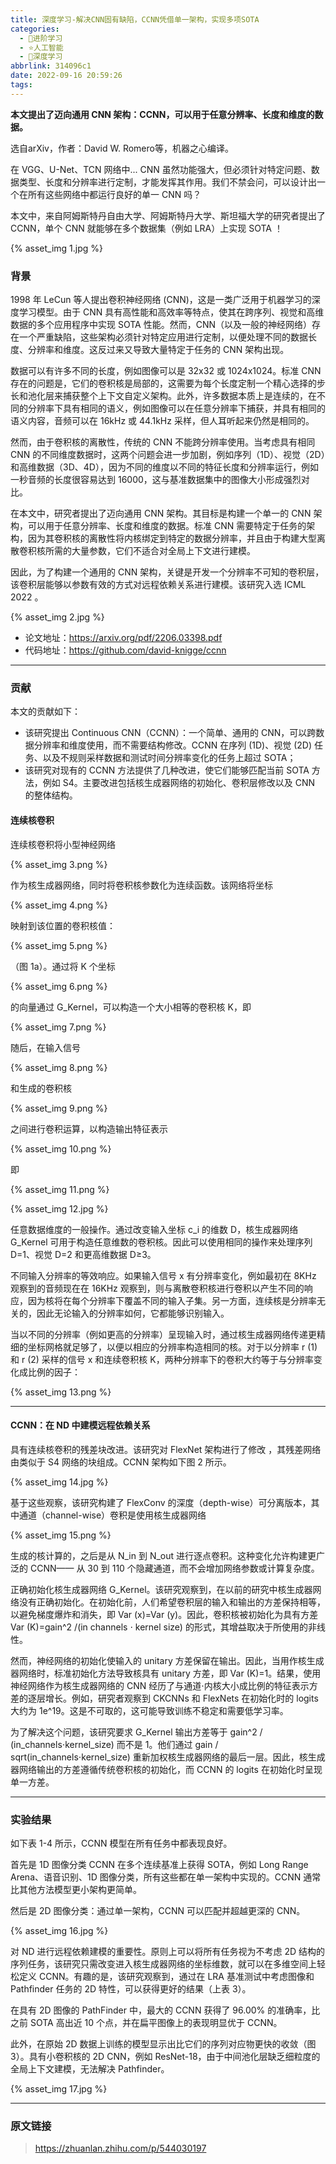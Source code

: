 ```yaml
---
title: 深度学习-解决CNN固有缺陷，CCNN凭借单一架构，实现多项SOTA
categories:
  - 🌙进阶学习
  - ⭐人工智能
  - 💫深度学习
abbrlink: 314096c1
date: 2022-09-16 20:59:26
tags:
---
```


**本文提出了迈向通用 CNN 架构：CCNN，可以用于任意分辨率、长度和维度的数据。**

选自arXiv，作者：David W. Romero等，机器之心编译。

在 VGG、U-Net、TCN 网络中... CNN 虽然功能强大，但必须针对特定问题、数据类型、长度和分辨率进行定制，才能发挥其作用。我们不禁会问，可以设计出一个在所有这些网络中都运行良好的单一 CNN 吗？

本文中，来自阿姆斯特丹自由大学、阿姆斯特丹大学、斯坦福大学的研究者提出了 CCNN，单个 CNN 就能够在多个数据集（例如 LRA）上实现 SOTA ！

<!--more-->

{% asset_img 1.jpg %}

### 背景

1998 年 LeCun 等人提出卷积神经网络 (CNN)，这是一类广泛用于机器学习的深度学习模型。由于 CNN 具有高性能和高效率等特点，使其在跨序列、视觉和高维数据的多个应用程序中实现 SOTA 性能。然而，CNN（以及一般的神经网络）存在一个严重缺陷，这些架构必须针对特定应用进行定制，以便处理不同的数据长度、分辨率和维度。这反过来又导致大量特定于任务的 CNN 架构出现。

数据可以有许多不同的长度，例如图像可以是 32x32 或 1024x1024。标准 CNN 存在的问题是，它们的卷积核是局部的，这需要为每个长度定制一个精心选择的步长和池化层来捕获整个上下文自定义架构。此外，许多数据本质上是连续的，在不同的分辨率下具有相同的语义，例如图像可以在任意分辨率下捕获，并具有相同的语义内容，音频可以在 16kHz 或 44.1kHz 采样，但人耳听起来仍然是相同的。

然而，由于卷积核的离散性，传统的 CNN 不能跨分辨率使用。当考虑具有相同 CNN 的不同维度数据时，这两个问题会进一步加剧，例如序列（1D）、视觉（2D）和高维数据（3D、4D），因为不同的维度以不同的特征长度和分辨率运行，例如一秒音频的长度很容易达到 16000，这与基准数据集中的图像大小形成强烈对比。

在本文中，研究者提出了迈向通用 CNN 架构。其目标是构建一个单一的 CNN 架构，可以用于任意分辨率、长度和维度的数据。标准 CNN 需要特定于任务的架构，因为其卷积核的离散性将内核绑定到特定的数据分辨率，并且由于构建大型离散卷积核所需的大量参数，它们不适合对全局上下文进行建模。

因此，为了构建一个通用的 CNN 架构，关键是开发一个分辨率不可知的卷积层，该卷积层能够以参数有效的方式对远程依赖关系进行建模。该研究入选 ICML 2022 。

{% asset_img 2.jpg %}

- 论文地址：<https://arxiv.org/pdf/2206.03398.pdf>
- 代码地址：<https://github.com/david-knigge/ccnn>

***

### 贡献

本文的贡献如下：

- 该研究提出 Continuous CNN（CCNN）：一个简单、通用的 CNN，可以跨数据分辨率和维度使用，而不需要结构修改。CCNN 在序列 (1D)、视觉 (2D) 任务、以及不规则采样数据和测试时间分辨率变化的任务上超过 SOTA；
- 该研究对现有的 CCNN 方法提供了几种改进，使它们能够匹配当前 SOTA 方法，例如 S4。主要改进包括核生成器网络的初始化、卷积层修改以及 CNN 的整体结构。

#### 连续核卷积

连续核卷积将小型神经网络

{% asset_img 3.png %}

作为核生成器网络，同时将卷积核参数化为连续函数。该网络将坐标

{% asset_img 4.png %}

映射到该位置的卷积核值：

{% asset_img 5.png %}

（图 1a）。通过将 K 个坐标

{% asset_img 6.png %}

的向量通过 G_Kernel，可以构造一个大小相等的卷积核 K，即

{% asset_img 7.png %}

随后，在输入信号

{% asset_img 8.png %}

和生成的卷积核

{% asset_img 9.png %}

之间进行卷积运算，以构造输出特征表示

{% asset_img 10.png %}

即

{% asset_img 11.png %}

{% asset_img 12.jpg %}

任意数据维度的一般操作。通过改变输入坐标 c_i 的维数 D，核生成器网络 G_Kernel 可用于构造任意维数的卷积核。因此可以使用相同的操作来处理序列 D=1、视觉 D=2 和更高维数据 D≥3。

不同输入分辨率的等效响应。如果输入信号 x 有分辨率变化，例如最初在 8KHz 观察到的音频现在在 16KHz 观察到，则与离散卷积核进行卷积以产生不同的响应，因为核将在每个分辨率下覆盖不同的输入子集。另一方面，连续核是分辨率无关的，因此无论输入的分辨率如何，它都能够识别输入。

当以不同的分辨率（例如更高的分辨率）呈现输入时，通过核生成器网络传递更精细的坐标网格就足够了，以便以相应的分辨率构造相同的核。对于以分辨率 r (1) 和 r (2) 采样的信号 x 和连续卷积核 K，两种分辨率下的卷积大约等于与分辨率变化成比例的因子：

{% asset_img 13.png %}

***

#### CCNN：在 ND 中建模远程依赖关系

具有连续核卷积的残差块改进。该研究对 FlexNet 架构进行了修改 ，其残差网络由类似于 S4 网络的块组成。CCNN 架构如下图 2 所示。

{% asset_img 14.jpg %}

基于这些观察，该研究构建了 FlexConv 的深度（depth-wise）可分离版本，其中通道（channel-wise）卷积是使用核生成器网络

{% asset_img 15.png %}

生成的核计算的，之后是从 N_in 到 N_out 进行逐点卷积。这种变化允许构建更广泛的 CCNN—— 从 30 到 110 个隐藏通道，而不会增加网络参数或计算复杂度。

正确初始化核生成器网络 G_Kernel。该研究观察到，在以前的研究中核生成器网络没有正确初始化。在初始化前，人们希望卷积层的输入和输出的方差保持相等，以避免梯度爆炸和消失，即 Var (x)=Var (y)。因此，卷积核被初始化为具有方差 Var (K)=gain^2 /(in channels ⋅ kernel size) 的形式，其增益取决于所使用的非线性。

然而，神经网络的初始化使输入的 unitary 方差保留在输出。因此，当用作核生成器网络时，标准初始化方法导致核具有 unitary 方差，即 Var (K)=1。结果，使用神经网络作为核生成器网络的 CNN 经历了与通道⋅内核大小成比例的特征表示方差的逐层增长。例如，研究者观察到 CKCNNs 和 FlexNets 在初始化时的 logits 大约为 1e^19。这是不可取的，这可能导致训练不稳定和需要低学习率。

为了解决这个问题，该研究要求 G_Kernel 输出方差等于 gain^2 / (in_channels⋅kernel_size) 而不是 1。他们通过 gain / sqrt(in_channels⋅kernel_size) 重新加权核生成器网络的最后一层。因此，核生成器网络输出的方差遵循传统卷积核的初始化，而 CCNN 的 logits 在初始化时呈现单一方差。

***

### 实验结果

如下表 1-4 所示，CCNN 模型在所有任务中都表现良好。

首先是 1D 图像分类 CCNN 在多个连续基准上获得 SOTA，例如 Long Range Arena、语音识别、1D 图像分类，所有这些都在单一架构中实现的。CCNN 通常比其他方法模型更小架构更简单。

然后是 2D 图像分类：通过单一架构，CCNN 可以匹配并超越更深的 CNN。

{% asset_img 16.jpg %}

对 ND 进行远程依赖建模的重要性。原则上可以将所有任务视为不考虑 2D 结构的序列任务，该研究只需改变进入核生成器网络的坐标维数，就可以在多维空间上轻松定义 CCNN。有趣的是，该研究观察到，通过在 LRA 基准测试中考虑图像和 Pathfinder 任务的 2D 特性，可以获得更好的结果（上表 3）。

在具有 2D 图像的 PathFinder 中，最大的 CCNN 获得了 96.00% 的准确率，比之前 SOTA 高出近 10 个点，并在扁平图像上的表现明显优于 CCNN。

此外，在原始 2D 数据上训练的模型显示出比它们的序列对应物更快的收敛（图 3）。具有小卷积核的 2D CNN，例如 ResNet-18，由于中间池化层缺乏细粒度的全局上下文建模，无法解决 Pathfinder。

{% asset_img 17.jpg %}

***

### 原文链接

> <https://zhuanlan.zhihu.com/p/544030197>
